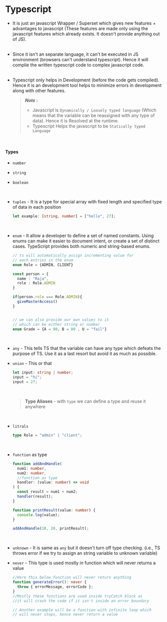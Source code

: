 # Typescript

- It is just an javascript Wrapper / Superset which gives new features + advantages to javascript (These features are made only using the javascript features which already exists. It doesn't provide anything out of JS). <br/> <br/>
- Since it isn't an separate language, it can't be executed in JS environment (browsers can't understand typescript). Hence it will complie the written typescript code to complex javascript code.<br/> <br/>

- Typescript only helps in Development (before the code gets compiled). Hence it is an development tool helps to minimize errors in development along with other features.
  <br>

  > **_Note :_**
  >
  > - Javascript is `Dynamically / Loosely typed language` (Which means that the variable can be reassigned with any type of data). Hence it is Resolved at the runtime.
  >   <br>
  > - Typescript Helps the javascript to be `Statically typed Language`

<br>

#### Types

- `number`
- `string`
- `boolean`
  <br>

  <br>

- `tuples` - It is a type for special array with fixed length and specified type of data in each position
  ```ts
  let example: [string, number] = ["hello", 27];
  ```
  <br>
- `enum` - It allow a developer to define a set of named constants. Using enums can make it easier to document intent, or create a set of distinct cases. TypeScript provides both numeric and string-based enums.

  ```ts
  // ts will automatically assign incrementing value for
  // each entries in the enum
  enum Role = {ADMIN, CLIENT}

  const person = {
    name : "Raja",
    role : Role.ADMIN
  }

  if(person.role === Role.ADMIN){
    giveMasterAccess()
  }


  // we can also provide our own values to it
  // which can be either string or number
  enum Grade = {A = 90, B = 80 , U = "fail"}
  ```

  <br>

- `any` - This tells TS that the variable can have any type which defeats the purpose of TS. Use it as a last resort but avoid it as much as possible.
  <br>

- `union` - This or that

  ```ts
  let input: string | number;
  input = "hi";
  input = 27;
  ```

    <br>

  > **Type Aliases** - with `type` we can define a type and reuse it anywhere

    <br>

- `litrals`

  ```ts
  type Role = "admin" | "client";
  ```

  <br>

- `function` as type

  ```ts
  function addAndHandle(
    num1: number,
    num2: number,
    //function as type
    handler: (value: number) => void
  ) {
    const result = num1 + num2;
    handler(result);
  }

  function printResult(value: number) {
    console.log(value);
  }

  addAndHandle(10, 20, printResult);
  ```

  <br>

- `unknown` - It is same as `any` but it doesn't turn off type checking. (i.e., TS throws error if we try to assign an string variable to unknown variable)
  <br>

- `never` - This type is used mostly in function which will never returns a value

  ```ts
  //Here this below function will never return anything
  function generateError(): never {
    throw { errorMessage, errorCode };
  }
  //Mostly these functions are used inside tryCatch block as
  //it will crash the code if it isn't inside an error boundary

  // Another example will be a function with infinite loop which
  // will never stops, hence never return a value
  ```
